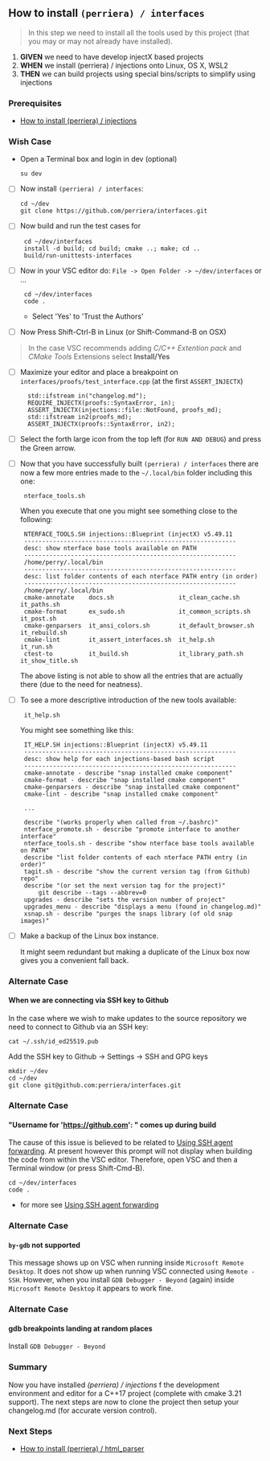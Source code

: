
## How to install `(perriera) / interfaces`
> In this step we need to install all the tools used by this project (that you may or may not already have installed).

 1. **GIVEN** we need to have develop injectX based projects
 2. **WHEN** we install (perriera) / injections onto Linux, OS X, WSL2
 3. **THEN** we can build projects using special bins/scripts to simplify using injections

### Prerequisites
- [How to install (perriera) / injections](https://github.com/perriera/for_interfaces/blob/main/injections/INSTALL.md)

### Wish Case

  - Open a Terminal box and login in dev (optional)

		su dev

  - [ ] Now install `(perriera) / interfaces`:
	
        cd ~/dev
		git clone https://github.com/perriera/interfaces.git
	
 - [ ] Now build and run the test cases for 

		cd ~/dev/interfaces
        install -d build; cd build; cmake ..; make; cd ..
        build/run-unittests-interfaces

 - [ ] Now in your VSC editor do: `File -> Open Folder -> ~/dev/interfaces` or ... 

		cd ~/dev/interfaces
		code .

	- Select 'Yes' to 'Trust the Authors'

 - [ ] Now Press Shift-Ctrl-B in Linux (or Shift-Command-B on OSX)

> In the case VSC recommends adding *C/C++ Extention pack* and *CMake Tools* Extensions select **Install/Yes**

- [ ] Maximize your editor and place a breakpoint on `interfaces/proofs/test_interface.cpp` (at the first `ASSERT_INJECTX`)

		std::ifstream in("changelog.md");
		REQUIRE_INJECTX(proofs::SyntaxError, in);
		ASSERT_INJECTX(injections::file::NotFound, proofs_md);
		std::ifstream in2(proofs_md);
		ASSERT_INJECTX(proofs::SyntaxError, in2);

 - [ ] Select the forth large icon from the top left (for `RUN AND DEBUG`) and press the Green arrow.

 - [ ] Now that you have successfully built `(perriera) / interfaces` there are now a few more entries made to the `~/.local/bin` folder including this one:

		nterface_tools.sh 

	When you execute that one you might see something close to the following:

		NTERFACE_TOOLS.SH injections::Blueprint (injectX) v5.49.11
		-----------------------------------------------------------
		desc: show nterface base tools available on PATH
		-----------------------------------------------------------
		/home/perry/.local/bin
		-----------------------------------------------------------
		desc: list folder contents of each nterface PATH entry (in order)
		-----------------------------------------------------------
		/home/perry/.local/bin
		cmake-annotate    docs.sh                  it_clean_cache.sh      it_paths.sh      
		cmake-format      ex_sudo.sh               it_common_scripts.sh   it_post.sh       
		cmake-genparsers  it_ansi_colors.sh        it_default_browser.sh  it_rebuild.sh    
		cmake-lint        it_assert_interfaces.sh  it_help.sh             it_run.sh         
		ctest-to          it_build.sh              it_library_path.sh     it_show_title.sh 

	The above listing is not able to show all the entries that are actually there (due to the need for neatness).

 - [ ] To see a more descriptive introduction of the new tools available:

		it_help.sh

	You might see something like this:

		IT_HELP.SH injections::Blueprint (injectX) v5.49.11
		-----------------------------------------------------------
		desc: show help for each injections-based bash script
		-----------------------------------------------------------
		cmake-annotate - describe "snap installed cmake component"
		cmake-format - describe "snap installed cmake component"
		cmake-genparsers - describe "snap installed cmake component"
		cmake-lint - describe "snap installed cmake component"

		...

		describe "(works properly when called from ~/.bashrc)"
		nterface_promote.sh - describe "promote interface to another interface"
		nterface_tools.sh - describe "show nterface base tools available on PATH"
		describe "list folder contents of each nterface PATH entry (in order)"
		tagit.sh - describe "show the current version tag (from Github) repo"
		describe "(or set the next version tag for the project)"
			git describe --tags --abbrev=0 
		upgrades - describe "sets the version number of project"
		upgrades_menu - describe "displays a menu (found in changelog.md)"
		xsnap.sh - describe "purges the snaps library (of old snap images)"

 - [ ] Make a backup of the Linux box instance.

	It might seem redundant but making a duplicate of the Linux box now gives you a convenient fall back.

### Alternate Case
#### When we are connecting via SSH key to Github
In the case where we wish to make updates to the source repository we need to connect to Github via an SSH key:

	cat ~/.ssh/id_ed25519.pub

Add the SSH key to Github -> Settings -> SSH and GPG keys

	mkdir ~/dev
	cd ~/dev
	git clone git@github.com:perriera/interfaces.git

### Alternate Case
#### "Username for 'https://github.com': " comes up during build
The cause of this issue is believed to be related to [Using SSH agent forwarding](https://docs.github.com/en/authentication/connecting-to-github-with-ssh/using-ssh-agent-forwarding). At present however this prompt will not display when building the code from within the VSC editor. Therefore, open VSC and then a Terminal window (or press Shift-Cmd-B).
```
cd ~/dev/interfaces
code .
```
 - for more see [Using SSH agent forwarding](https://docs.github.com/en/authentication/connecting-to-github-with-ssh/using-ssh-agent-forwarding)

### Alternate Case
#### `by-gdb` not supported
This message shows up on VSC when running inside `Microsoft Remote Desktop`. It does not show up when running VSC connected using `Remote - SSH`. However, when you install `GDB Debugger - Beyond` (again) inside `Microsoft Remote Desktop` it appears to work fine. 

### Alternate Case
#### gdb breakpoints landing at random places
Install `GDB Debugger - Beyond` 

### Summary 
Now you have installed *(perriera) / injections* f  the development environment and editor for a C++17 project (complete with cmake 3.21 support). The next steps are now to clone the project then setup your changelog.md (for accurate version control).

### Next Steps
- [How to install (perriera) / html_parser](https://github.com/perriera/for_interfaces/blob/main/injections/html_parser/INSTALL.md)
